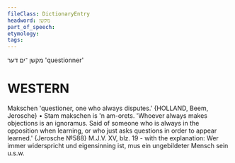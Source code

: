 ```yaml
---
fileClass: DictionaryEntry
headword: מקשן
part_of_speech: 
etymology: 
tags: 
---
```

מקשן
־ים
דער
'questionner'

WESTERN
========

Makschen 'questioner, one who always disputes.' {HOLLAND, Beem, Jerosche}
	•	Stam makschen is 'n am-orets. 'Whoever always makes objections is an ignoramus. Said of someone who is always in the opposition when learning, or who just asks questions in order to appear learned.' {Jerosche №588}
M.J.V. XV, blz. 19 - with the explanation:  Wer immer widerspricht und eigensinning ist, mus ein ungebildeter Mensch sein u.s.w.